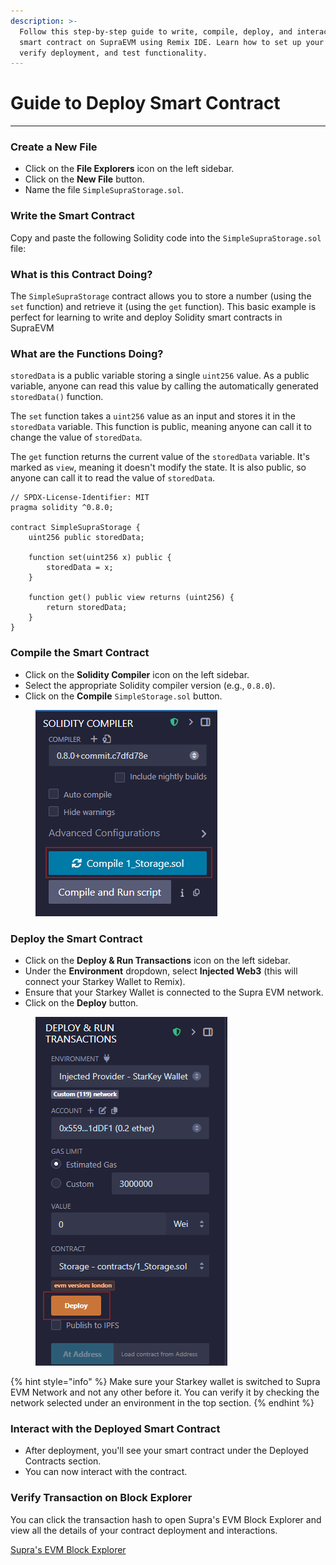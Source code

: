 ```yaml
---
description: >-
  Follow this step-by-step guide to write, compile, deploy, and interact with a
  smart contract on SupraEVM using Remix IDE. Learn how to set up your contract,
  verify deployment, and test functionality.
---
```


# Guide to Deploy Smart Contract

***

### Create a New File

* Click on the **File Explorers** icon on the left sidebar.
* Click on the **New File** button.
* Name the file `SimpleSupraStorage.sol`.

### Write the Smart Contract

Copy and paste the following Solidity code into the `SimpleSupraStorage.sol` file:

### What is this Contract Doing?

The `SimpleSupraStorage` contract allows you to store a number (using the `set` function) and retrieve it (using the `get` function). This basic example is perfect for learning to write and deploy Solidity smart contracts in SupraEVM

### What are the Functions Doing?

`storedData` is a public variable storing a single `uint256` value. As a public variable, anyone can read this value by calling the automatically generated `storedData()` function.

The `set` function takes a `uint256` value as an input and stores it in the `storedData` variable. This function is public, meaning anyone can call it to change the value of `storedData`.

The `get` function returns the current value of the `storedData` variable. It's marked as `view`, meaning it doesn't modify the state. It is also public, so anyone can call it to read the value of `storedData`.

```
// SPDX-License-Identifier: MIT
pragma solidity ^0.8.0;

contract SimpleSupraStorage {
    uint256 public storedData;

    function set(uint256 x) public {
        storedData = x;
    }

    function get() public view returns (uint256) {
        return storedData;
    }
}
```

### Compile the Smart Contract

* Click on the **Solidity Compiler** icon on the left sidebar.
* Select the appropriate Solidity compiler version (e.g., `0.8.0`).
* Click on the **Compile** `SimpleStorage.sol` button.

<figure><img src="../../.gitbook/assets/image (7).png" alt=""><figcaption></figcaption></figure>

### Deploy the Smart Contract

* Click on the **Deploy & Run Transactions** icon on the left sidebar.
* Under the **Environment** dropdown, select **Injected Web3** (this will connect your Starkey Wallet to Remix).
* Ensure that your Starkey Wallet is connected to the Supra EVM network.
* Click on the **Deploy** button.

<figure><img src="../../.gitbook/assets/image (9).png" alt=""><figcaption></figcaption></figure>

{% hint style="info" %}
Make sure your Starkey wallet is switched to Supra EVM Network and not any other before it. You can verify it by checking the network selected under an environment in the top section.
{% endhint %}

### Interact with the Deployed Smart Contract

* After deployment, you'll see your smart contract under the Deployed Contracts section.
* You can now interact with the contract.

### Verify Transaction on Block Explorer

You can click the transaction hash to open Supra's EVM Block Explorer and view all the details of your contract deployment and interactions.

[Supra's EVM Block Explorer](https://evm.suprascan.io/)
